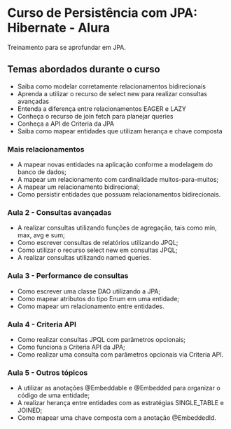 # Curso de Persistência com JPA: Hibernate - Alura

Treinamento para se aprofundar em JPA.

## Temas abordados durante o curso

- Saiba como modelar corretamente relacionamentos bidirecionais
- Aprenda a utilizar o recurso de select new para realizar consultas avançadas
- Entenda a diferença entre relacionamentos EAGER e LAZY
- Conheça o recurso de join fetch para planejar queries
- Conheça a API de Criteria da JPA
- Saiba como mapear entidades que utilizam herança e chave composta

### Mais relacionamentos

- A mapear novas entidades na aplicação conforme a modelagem do banco de dados;
- A mapear um relacionamento com cardinalidade muitos-para-muitos;
- A mapear um relacionamento bidirecional;
- Como persistir entidades que possuam relacionamentos bidirecionais.

### Aula 2 - Consultas avançadas

- A realizar consultas utilizando funções de agregação, tais como min, max, avg e sum;
- Como escrever consultas de relatórios utilizando JPQL;
- Como utilizar o recurso select new em consultas JPQL;
- A realizar consultas utilizando named queries.

### Aula 3 - Performance de consultas

- Como escrever uma classe DAO utilizando a JPA;
- Como mapear atributos do tipo Enum em uma entidade;
- Como mapear um relacionamento entre entidades.

### Aula 4 - Criteria API

- Como realizar consultas JPQL com parâmetros opcionais;
- Como funciona a Criteria API da JPA;
- Como realizar uma consulta com parâmetros opcionais via Criteria API.

### Aula 5 - Outros tópicos

- A utilizar as anotações @Embeddable e @Embedded para organizar o código de uma entidade;
- A realizar herança entre entidades com as estratégias SINGLE_TABLE e JOINED;
- Como mapear uma chave composta com a anotação @EmbeddedId.
